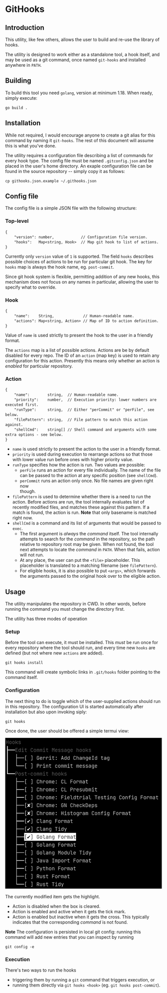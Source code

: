# GitHooks
## Introduction

This utility, like few others, allows the user to build and re-use the library
of hooks.

The utility is designed to work either as a standalone tool, a hook itself, and
may be used as a git command, once named `git-hooks` and installed anywhere in 
`PATH`.

## Building

To build this tool you need `golang`, version at minimum 1.18. When ready, 
simply execute:

```
go build .
```

## Installation

While not required, I would encourage anyone to create a git alias for this 
command by naming it `git-hooks`. The rest of this document will assume this is
what you've done.

The utility requires a configuration file describing a list of commands for
every hook type. The config file must be named `.gitconfig.json` and be
placed in the user's home directory. An exaple configuration file can be found
in the source repository -- simply copy it as follows:

```
cp githooks.json.example ~/.githooks.json
```

## Config file

The config file is a simple JSON file with the following structure:

### Top-level
```
{
    "version": number,            // Configuration file version.
    "hooks":   Map<string, Hook>  // Map git hook to list of actions.
}
```

Currently only `version` value of `1` is supported. The field `hooks` 
describes possible choices of actions to be run for particular git hook.
The key for `hooks` map is always the hook name, eg. `post-commit`.

Since git hook system is flexible, permitting addition of any new hooks,
this mechanism does not focus on any names in particular, allowing the user
to specify what to override.

### Hook
```
{
    "name":    String,             // Human-readable name.
    "actions": Map<string, Action> // Map of ID to action definition.
}
```

Value of `name` is used strictly to present the hook to the user in a friendly 
format.

The `actions` map is a list of possible actions. Actions are be by default 
disabled for every repo. The ID of an `action` (map key) is used to retain any
configuration for this action. Presently this means only whether an action is 
_enabled_ for particular repository.

### Action
```
{
    "name":        string,  // Human-readable name.
    "priority":    number,  // Execution priority: lower numbers are executed first.
    "runType":     string,  // Either "perCommit" or "perFile", see below.
    "filePattern": string,  // File pattern to match this action against.
    "shellCmd":    string[] // Shell command and arguments with some extra options - see below.
}
```

- `name` is used strictly to present the action to the user in a 
friendly format.
- `priority` is used during execution to rearrange actions so that those with 
lower value run before ones with higher priority value.
- `runType` specifies how the action is run. Two values are possible:
  - `perFile` runs an action for every file individually. The name of the file 
  can be passed to the action at any specific position (see `shellCmd`).
  - `perCommit` runs an action only once.  No file names are given right now  
  though.
- `filePattern` is used to determine whether there is a need to run the action.
  Before actions are run, the tool internally evaluates list of recently 
  modified files, and matches these against this pattern. If a match is found, 
  the action is run. **Note** that only basename is matched right now.
- `shellCmd` is a command and its list of arguments that would be passed to 
  `exec`.
  - The first argument is _always_ the _command_ itself. The tool 
    internally attempts to search for the _command_ in the repository, so the 
    path relative to repository root may be given. When not found, the tool next
    attempts to locate the _command_ in `PATH`. When that fails, action will 
    not run.
  - At any place, the user can put the `<file>` placeholder. This placeholder
    is translated to a matching filename (see `filePattern`).
  - For eligible hooks, it is also possible to put `<args>`, which forwards the
    arguments passed to the original hook over to the eligible action.

## Usage

The utility manipulates the repository in CWD. In other words, before running 
the command you must change the directory first.

The utility has three modes of operation

### Setup

Before the tool can execute, it must be installed. This _must_ be run once for 
every repository where the tool should run, and every time new `hooks` are 
defined (but not where new `actions` are added).

```
git hooks install
```
This command will create symbolic links in `.git/hooks` folder pointing to the 
command itself.

### Configuration

The next thing to do is toggle which of the user-supplied actions should run in 
this repository. The configuration UI is started automatically after 
installation but also upon invoking siply:

```
git hooks
```
Once done, the user should be offered a simple termui view:

![selector](doc/selector.png)

The currently modified item gets the highlight.
- Action is disabled when the box is cleared.
- Action is enabled and active when it gets the tick mark.
- Action is enabled but inactive when it gets the cross. This typically 
  indicates that the corresponding _command_ is not found.

**Note** The configuration is persisted in local git config: running this 
command will add new entries that you can inspect by running

```
git config -e
```

### Execution

There's two ways to run the hooks
- triggering them by running a `git` command that triggers execution, or
- running them directly via `git hooks <hook>` (eg. `git hooks post-commit`).
